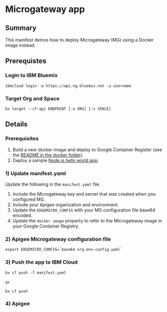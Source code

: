# Microgateway app

## Summary
This manifest demos how to deploy Microgateway (MG) using a Docker image instead.  

## Prerequistes

### Login to IBM Bluemix
```
ibmcloud login -a https://api.ng.bluemix.net -u username
```

### Target Org and Space
```
bx target --cf-api ENDPOINT [-o ORG] [-s SPACE]
```

## Details

### Prerequisites
1. Build a new docker image and deploy to Google Container Register (see the  [README in the docker folder](../)).
2. Deploy a sample [Node.js hello world app](../hello-app).

### 1) Update manifest.yaml
Update the following in the `manifest.yaml` file.
1. Include the Microgateway key and secret that was created when you configured MG.
2. Include your Apigee organization and environment.
3. Update the `EDGEMICRO_CONFIG` with your MG configuration file base64 encoded.
4. Update the `docker image` property to refer to the Microgateway image in your Google Container Registry.

### 2) Apigee Microgateway configuration file
```
export EDGEMICRO_CONFIG=`base64 org-env-config.yaml`
```

### 3) Push the app to IBM Cloud
```
bx cf push -f manifest.yaml
```
or
```
bx cf push
```

### 4) Apigee
